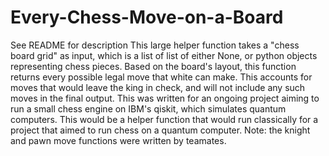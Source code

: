 # Every-Chess-Move-on-a-Board
See README for description
This large helper function takes a "chess board grid" as input, which is a list of list of either None, or python objects representing chess pieces. Based on the board's layout, this function returns every possible legal move that white can make. This accounts for moves that would leave the king in check, and will not include any such moves in the final output. This was written for an ongoing project aiming to run a small chess engine on IBM's qiskit, which simulates quantum computers. This would be a helper function that would run classically for a project that aimed to run chess on a quantum computer. Note: the knight and pawn move functions were written by teamates.
